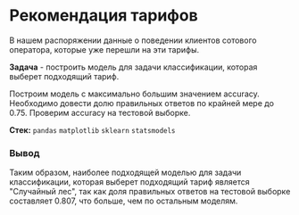 # Рекомендация тарифов

В нашем распоряжении данные о поведении клиентов сотового оператора, которые уже перешли на эти тарифы. 

**Задача** -  построить модель для задачи классификации, которая выберет подходящий тариф. 

Построим модель с максимально большим значением accuracy. Необходимо довести долю правильных ответов по крайней мере до 0.75. Проверим accuracy на тестовой выборке.

**Стек:** `pandas` `matplotlib` `sklearn` `statsmodels`

### Вывод

Таким образом, наиболее подходящей моделью для задачи классификации, которая выберет подходящий тариф является "Случайный лес", так как доля правильных ответов на тестовой выборке составляет 0.807, что больше, чем по остальным моделям.
